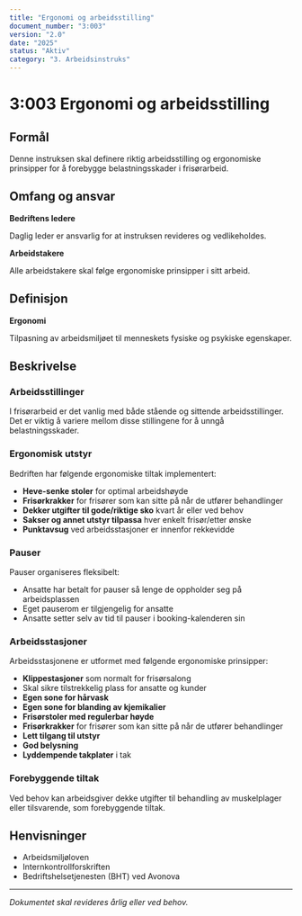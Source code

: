 ```yaml
---
title: "Ergonomi og arbeidsstilling"
document_number: "3:003"
version: "2.0"
date: "2025"
status: "Aktiv"
category: "3. Arbeidsinstruks"
---
```


# 3:003 Ergonomi og arbeidsstilling

## Formål

Denne instruksen skal definere riktig arbeidsstilling og ergonomiske prinsipper for å forebygge belastningsskader i frisørarbeid.

## Omfang og ansvar

**Bedriftens ledere**

Daglig leder er ansvarlig for at instruksen revideres og vedlikeholdes.

**Arbeidstakere**

Alle arbeidstakere skal følge ergonomiske prinsipper i sitt arbeid.

## Definisjon

**Ergonomi**

Tilpasning av arbeidsmiljøet til menneskets fysiske og psykiske egenskaper.

## Beskrivelse

### Arbeidsstillinger

I frisørarbeid er det vanlig med både stående og sittende arbeidsstillinger. Det er viktig å variere mellom disse stillingene for å unngå belastningsskader.

### Ergonomisk utstyr

Bedriften har følgende ergonomiske tiltak implementert:

- **Heve-senke stoler** for optimal arbeidshøyde
- **Frisørkrakker** for frisører som kan sitte på når de utfører behandlinger
- **Dekker utgifter til gode/riktige sko** kvart år eller ved behov
- **Sakser og annet utstyr tilpassa** hver enkelt frisør/etter ønske
- **Punktavsug** ved arbeidsstasjoner er innenfor rekkevidde

### Pauser

Pauser organiseres fleksibelt:
- Ansatte har betalt for pauser så lenge de oppholder seg på arbeidsplassen
- Eget pauserom er tilgjengelig for ansatte
- Ansatte setter selv av tid til pauser i booking-kalenderen sin

### Arbeidsstasjoner

Arbeidsstasjonene er utformet med følgende ergonomiske prinsipper:
- **Klippestasjoner** som normalt for frisørsalong
- Skal sikre tilstrekkelig plass for ansatte og kunder
- **Egen sone for hårvask**
- **Egen sone for blanding av kjemikalier**
- **Frisørstoler med regulerbar høyde**
- **Frisørkrakker** for frisører som kan sitte på når de utfører behandlinger
- **Lett tilgang til utstyr**
- **God belysning**
- **Lyddempende takplater** i tak

### Forebyggende tiltak

Ved behov kan arbeidsgiver dekke utgifter til behandling av muskelplager eller tilsvarende, som forebyggende tiltak.

## Henvisninger

- Arbeidsmiljøloven
- Internkontrollforskriften
- Bedriftshelsetjenesten (BHT) ved Avonova

---

*Dokumentet skal revideres årlig eller ved behov.*
